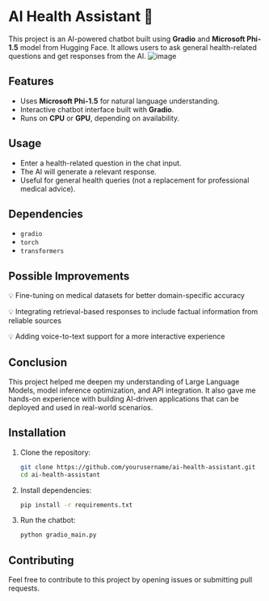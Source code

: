 # AI Health Assistant 🏥

This project is an AI-powered chatbot built using **Gradio** and **Microsoft Phi-1.5** model from Hugging Face. It allows users to ask general health-related questions and get responses from the AI.
![image](https://github.com/user-attachments/assets/31f7c187-ce31-48b4-b4bf-5bb3392fc3bd)

## Features
- Uses **Microsoft Phi-1.5** for natural language understanding.
- Interactive chatbot interface built with **Gradio**.
- Runs on **CPU** or **GPU**, depending on availability.

## Usage
- Enter a health-related question in the chat input.
- The AI will generate a relevant response.
- Useful for general health queries (not a replacement for professional medical advice).

## Dependencies
- `gradio`
- `torch`
- `transformers`
  
## Possible Improvements
💡 Fine-tuning on medical datasets for better domain-specific accuracy

💡 Integrating retrieval-based responses to include factual information from reliable sources

💡 Adding voice-to-text support for a more interactive experience

## Conclusion   
This project helped me deepen my understanding of Large Language Models, model inference optimization, and API integration. It also gave me hands-on experience with building AI-driven applications that can be deployed and used in real-world scenarios.

## Installation

1. Clone the repository:
   ```bash
   git clone https://github.com/yourusername/ai-health-assistant.git
   cd ai-health-assistant
   ```

2. Install dependencies:
   ```bash
   pip install -r requirements.txt
   ```

3. Run the chatbot:
   ```bash
   python gradio_main.py
   ```

## Contributing
Feel free to contribute to this project by opening issues or submitting pull requests.


